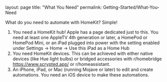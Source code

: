 layout: page
title: "What You Need"
permalink: Getting-Started/What-You-Need

What do you need to automate with HomeKit?
Simple!
1. You need a HomeKit hub! Apple has a page dedicated just to this. You need at least one AppleTV 4th generation or later, a HomePod or HomePod Mini, or an iPad plugged into power with the setting enabled under Settings -> Home -> Use this iPad as a Home Hub
2. You need HomeKit devices. This can be achieved with either native devices (like Hue light bulbs) or bridged accessories with r/homebridge https://www.scrypted.app/ or r/homeassistant.
3. An iPhone, iPad, or Mac (running Mojave or later) to edit and create automations. You need an iOS device to make these automations.
